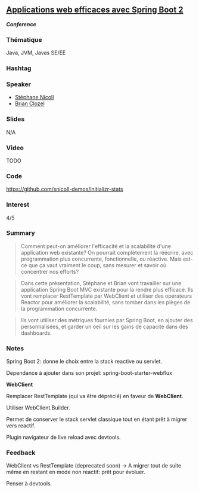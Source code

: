 ## [Applications web efficaces avec Spring Boot 2](https://cfp.devoxx.fr/2019/talk/SHR-7581/Applications_web_efficaces_avec_Spring_Boot_2)
**_Conference_**

### Thématique

Java, JVM, Javas SE/EE
 
### Hashtag

### Speaker

* [Stéphane Nicoll](https://www.twitter.com/@snicoll)
* [Brian Clozel](https://www.twitter.com/@bclozel)

### Slides

N/A

### Video

TODO

### Code

https://github.com/snicoll-demos/initializr-stats

### Interest

4/5

### Summary

> Comment peut-on améliorer l'efficacité et la scalabilité d'une application web existante? On pourrait complètement la réécrire, avec programmation plus concurrente, fonctionnelle, ou réactive. Mais est-ce que ça vaut vraiment le coup, sans mesurer et savoir où concentrer nos efforts?
  
> Dans cette présentation, Stéphane et Brian vont travailler sur une application Spring Boot MVC existante pour la rendre plus efficace. Ils vont remplacer RestTemplate par WebClient et utiliser des opérateurs Reactor pour améliorer la scalabilité, sans tomber dans les pièges de la programmation concurrente.
  
> Ils vont utiliser des métriques fournies par Spring Boot, en ajouter des personnalisées, et garder un oeil sur les gains de capacité dans des dashboards.

### Notes

Spring Boot 2: donne le choix entre la stack reactive ou servlet.

Dependance à ajouter dans son projet: spring-boot-starter-webflux

**WebClient**

Remplacer RestTemplate (qui va être déprécié) en faveur de **WebClient**.

Utiliser WebClient.Builder.

Permet de conserver le stack servlet classique tout en étant prêt à migrer vers reactif.

Plugin navigateur de live reload avec devtools.


### Feedback

WebClient vs RestTemplate (deprecated soon)
-> A migrer tout de suite même en restant en mode non reactif: prêt pour évoluer.

Penser à devtools.
